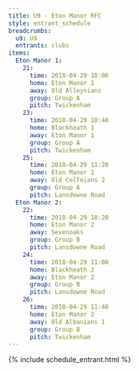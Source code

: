 ```yaml
---
title: U9 - Eton Manor RFC
style: entrant_schedule
breadcrumbs:
  u9: U9
  entrants: clubs
items:
  Eton Manor 1:
    21:
      time: 2018-04-29 10:00
      home: Eton Manor 1
      away: Old Alleynians
      group: Group A
      pitch: Twickenham
    23:
      time: 2018-04-29 10:40
      home: Blackheath 1
      away: Eton Manor 1
      group: Group A
      pitch: Twickenham
    25:
      time: 2018-04-29 11:20
      home: Eton Manor 1
      away: Old Colfeians 2
      group: Group A
      pitch: Lansdowne Road
  Eton Manor 2:
    22:
      time: 2018-04-29 10:20
      home: Eton Manor 2
      away: Sevenoaks
      group: Group B
      pitch: Lansdowne Road
    24:
      time: 2018-04-29 11:00
      home: Blackheath 2
      away: Eton Manor 2
      group: Group B
      pitch: Lansdowne Road
    26:
      time: 2018-04-29 11:40
      home: Eton Manor 2
      away: Old Albanians 1
      group: Group B
      pitch: Twickenham
---
```


{% include schedule_entrant.html %}
